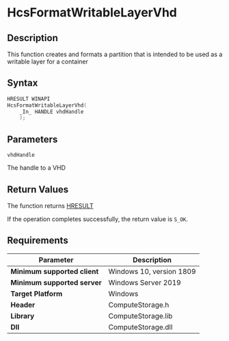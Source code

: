# HcsFormatWritableLayerVhd

## Description

This function creates and formats a partition that is intended to be used as a writable layer for a container

## Syntax

```cpp
HRESULT WINAPI
HcsFormatWritableLayerVhd(
    _In_ HANDLE vhdHandle
    );
```

## Parameters

`vhdHandle`

The handle to a VHD

## Return Values

The function returns [HRESULT](https://docs.microsoft.com/en-us/windows/win32/seccrypto/common-hresult-values)

If the operation completes successfully, the return value is `S_OK`.

## Requirements

|Parameter     |Description|
|---|---|
| **Minimum supported client** | Windows 10, version 1809 |
| **Minimum supported server** | Windows Server 2019 |
| **Target Platform** | Windows |
| **Header** | ComputeStorage.h |
| **Library** | ComputeStorage.lib |
| **Dll** | ComputeStorage.dll |

